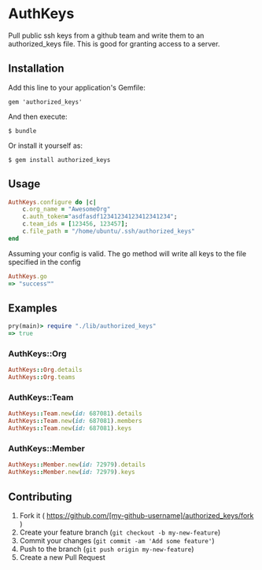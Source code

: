 # AuthKeys

Pull public ssh keys from a github team and write them to an authorized_keys file. This is good for granting access to a server.

## Installation

Add this line to your application's Gemfile:

```
gem 'authorized_keys'
```

And then execute:

    $ bundle

Or install it yourself as:

    $ gem install authorized_keys


## Usage

```ruby
AuthKeys.configure do |c|
    c.org_name = "AwesomeOrg"
    c.auth_token="asdfasdf12341234123412341234";
    c.team_ids = [123456, 123457];
    c.file_path = "/home/ubuntu/.ssh/authorized_keys"
end
```

Assuming your config is valid.  The go method will write all keys to the file specified in the config

```ruby
AuthKeys.go
=> "success™"
```

## Examples
```ruby
pry(main)> require "./lib/authorized_keys"
=> true
```



### AuthKeys::Org
```ruby
AuthKeys::Org.details
AuthKeys::Org.teams
```

### AuthKeys::Team
```ruby
AuthKeys::Team.new(id: 687081).details
AuthKeys::Team.new(id: 687081).members
AuthKeys::Team.new(id: 687081).keys
```

### AuthKeys::Member
```ruby
AuthKeys::Member.new(id: 72979).details
AuthKeys::Member.new(id: 72979).keys
```


## Contributing

1. Fork it ( https://github.com/[my-github-username]/authorized_keys/fork )
2. Create your feature branch (`git checkout -b my-new-feature`)
3. Commit your changes (`git commit -am 'Add some feature'`)
4. Push to the branch (`git push origin my-new-feature`)
5. Create a new Pull Request
